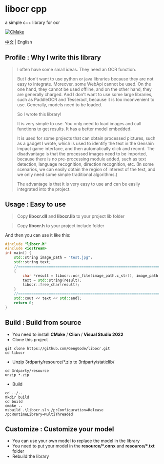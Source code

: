 # libocr cpp
a simple c++ library for ocr

[![CMake](https://github.com/GengGode/libocr/actions/workflows/cmake.yml/badge.svg)](https://github.com/GengGode/libocr/actions/workflows/cmake.yml)

[中文](README_CH.md) | English

## Profile : Why I write this library

> I often have some small ideas. They need an OCR function.
> 
> But I don't want to use python or java libraries because they are not easy to integrate.
> Moreover, some WebApi cannot be used. On the one hand, they cannot be used offline, and on the other hand, they are generally charged.
> And I don't want to use some large libraries, such as PaddleOCR and Tesseract, because it is too inconvenient to use. Generally, models need to be loaded.
> 
> So I wrote this library!
> 
> It is very simple to use. You only need to load images and call functions to get results. It has a better model embedded.
> 
> It is used for some projects that can obtain processed pictures, such as a gadget I wrote, which is used to identify the text in the Genshin Impact game interface, and then automatically click and record.
> The disadvantage is that the processed images need to be imported, because there is no pre-processing module added, such as text detection, language recognition, direction recognition, etc. (In some scenarios, we can easily obtain the region of interest of the text, and we only need some simple traditional algorithms.)
> 
> The advantage is that it is very easy to use and can be easily integrated into the project.

## Usage : Easy to use


> Copy **libocr.dll** and **libocr.lib** to your project lib folder

> Copy **libocr.h** to your project include folder

And then you can use it like this:
```cpp
#include "libocr.h"
#include <iostream>
int main() {
    std::string image_path = "test.jpg";
    std::string text;
    //=========================================================================
    {
        char *result = libocr::ocr_file(image_path.c_str(), image_path.size());
        text = std::string(result);
        libocr::free_char(result);
    }
    //=========================================================================
    std::cout << text << std::endl;
    return 0;
}
```

## Build : Build from source

- You need to install **CMake** / **Clion** / **Visual Studio 2022** 
- Clone this project
 ```shell
git clone https://github.com/GengGode/libocr.git
cd libocr
```
- Unzip 3rdparty/resource/*.zip to 3rdparty/staticlib/
```shell
cd 3rdparty/resource
unzip *.zip
```
- Build
```shell
cd ../..
mkdir build
cd build
cmake ..
msbuild .\libocr.sln /p:Configuration=Release /p:RuntimeLibrary=MultiThreaded
```

## Customize : Customize your model

- You can use your own model to replace the model in the library
- You need to put your model in the **resource/\*.onnx** and **resource/\*.txt** folder
- Rebuild the library
